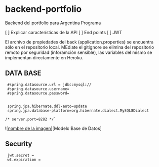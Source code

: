 # backend-portfolio
Backend del portfolio para Argentina Programa

[ ] Explicar características de la API
[ ] End points
[ ] JWT

El archivo de propiedades del back (application.properties) se encuentra sólo en el repositorio local. MEdiate el gitignore se elimina del repositorio remoto por seguridad (inforamción sensible), las variables del mismo se implementan directamente en Heroku.

## DATA BASE
~~~
 #spring.datasource.url = jdbc:mysql://
 #spring.datasource.username=
 #spring.datasource.password=


 spring.jpa.hibernate.ddl-auto=update
 spring.jpa.database-platform=org.hibernate.dialect.MySQL8Dialect

/* server.port=8282 */`
~~~

![[nombre de la imagen](https://drive.google.com/file/d/1VD8oSrijJxIVisDYRYED6saHng5DtoXw/view?usp=sharing)][Modelo Base de Datos]


## Security
~~~
 jwt.secret = 
 wt.expiration = 
~~~


